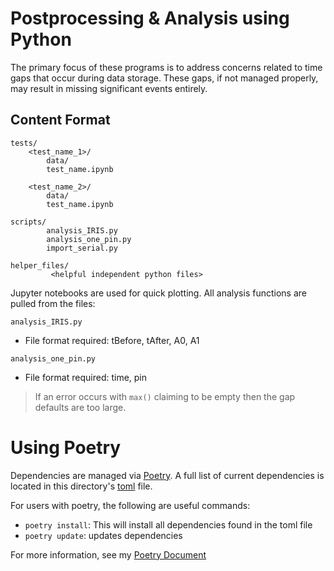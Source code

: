 # Postprocessing & Analysis using Python 
The primary focus of these programs is to address concerns related to time gaps that occur during data storage. These gaps, if not managed properly, may result in missing significant events entirely.
## Content Format
```
tests/
    <test_name_1>/ 
        data/
        test_name.ipynb

    <test_name_2>/ 
        data/
        test_name.ipynb

scripts/
        analysis_IRIS.py
        analysis_one_pin.py
        import_serial.py

helper_files/ 
         <helpful independent python files>
```

Jupyter notebooks are used for quick plotting. All analysis functions are pulled from the files: 

`analysis_IRIS.py`
- File format required: tBefore, tAfter, A0, A1

`analysis_one_pin.py`
- File format required: time, pin 
>If an error occurs with `max()` claiming to be empty then the gap defaults are too large. 

# Using Poetry
Dependencies are managed via [Poetry](https://python-poetry.org/docs/). A full list of current dependencies is located in this directory's [toml](https://github.com/Drixitel/Iris-Adafruit-GPS/blob/main/pythonEnv/pyproject.toml) file. 

For users with poetry, the following are useful commands: 
- `poetry install`: This will install all dependencies found in the toml file 
- `poetry update`: updates dependencies

For more information, see my [Poetry Document](https://github.com/Drixitel/Poetry)

